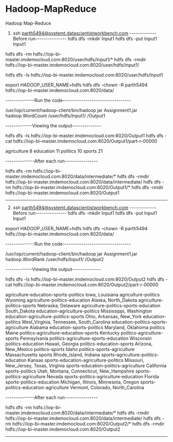 # Hadoop-MapReduce
Hadoop Map-Reduce

1. ssh parth5494@systemt.datascientistworkbench.com
-------------Before run---------------
hdfs dfs -mkdir Input1
hdfs dfs -put Input1 Input1

hdfs dfs -rm hdfs://iop-bi-master.imdemocloud.com:8020/user/hdfs/Input1/*
hdfs dfs -rmdir hdfs://iop-bi-master.imdemocloud.com:8020/user/hdfs/Input1/

hdfs dfs -ls hdfs://iop-bi-master.imdemocloud.com:8020/user/hdfs/Input1

export HADOOP_USER_NAME=hdfs
hdfs dfs -chown -R parth5494 hdfs://iop-bi-master.imdemocloud.com:8020/data/

--------------Run the code---------------------------------

/usr/iop/current/hadoop-client/bin/hadoop jar Assignment1.jar hadoop.WordCount /user/hdfs/Input1/ /Output1

-------------Viewing the output--------------

hdfs dfs -ls hdfs://iop-bi-master.imdemocloud.com:8020/Output1
hdfs dfs -cat hdfs://iop-bi-master.imdemocloud.com:8020/Output1/part-r-00000

agriculture     8
education       11
politics        10
sports  21

--------------After each run----------------

hdfs dfs -rm hdfs://iop-bi-master.imdemocloud.com:8020/data/intermediate/*
hdfs dfs -rmdir hdfs://iop-bi-master.imdemocloud.com:8020/data/intermediate/
hdfs dfs -rm hdfs://iop-bi-master.imdemocloud.com:8020/Output1/*
hdfs dfs -rmdir hdfs://iop-bi-master.imdemocloud.com:8020/Output1

-------------------------------------------------------------


2. ssh parth5494@systemt.datascientistworkbench.com
-------------Before run---------------
hdfs dfs -mkdir Input1
hdfs dfs -put Input1 Input1

export HADOOP_USER_NAME=hdfs
hdfs dfs -chown -R parth5494 hdfs://iop-bi-master.imdemocloud.com:8020/data/

--------------Run the code---------------------------------

/usr/iop/current/hadoop-client/bin/hadoop jar Assignment1.jar hadoop.WordRank /user/hdfs/Input1/ /Output2

-------------Viewing the output--------------

hdfs dfs -ls hdfs://iop-bi-master.imdemocloud.com:8020/Output2
hdfs dfs -cat hdfs://iop-bi-master.imdemocloud.com:8020/Output2/part-r-00000


agriculture-education-sports-politics   Iowa, Louisiana
agriculture-politics    Wyoming
agriculture-politics-education  Alaska, North_Dakota
agriculture-politics-sports     Nebraska, Delaware
agriculture-politics-sports-education   South_Dakota
education-agriculture-politics  Mississippi, Washington
education-agriculture-politics-sports   Ohio, Arkansas, New_York
education-politics      West_Virginia, Tennessee, South_Carolina
education-politics-sports-agriculture   Alabama
education-sports-politics       Maryland, Oklahoma
politics        Maine
politics-agriculture-education-sports   Kentucky
politics-agriculture-sports     Pennsylvania
politics-agriculture-sports-education   Wisconsin
politics-education      Hawaii, Georgia
politics-education-sports       Arizona, New_Mexico
politics-sports Idaho
politics-sports-agriculture     Massachusetts
sports  Rhode_Island, Indiana
sports-agriculture-politics-education   Kansas
sports-education-agriculture-politics   Missouri, New_Jersey, Texas, Virginia
sports-education-politics-agriculture   California
sports-politics Utah, Montana, Connecticut, New_Hampshire
sports-politics-agriculture     Nevada
sports-politics-agriculture-education   Florida
sports-politics-education       Michigan, Illinois, Minnesota, Oregon
sports-politics-education-agriculture   Vermont, Colorado, North_Carolina


--------------After each run----------------

hdfs dfs -rm hdfs://iop-bi-master.imdemocloud.com:8020/data/intermediate/*
hdfs dfs -rmdir hdfs://iop-bi-master.imdemocloud.com:8020/data/intermediate/
hdfs dfs -rm hdfs://iop-bi-master.imdemocloud.com:8020/Output2/*
hdfs dfs -rmdir hdfs://iop-bi-master.imdemocloud.com:8020/Output2

-------------------------------------------------------------